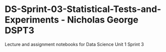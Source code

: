 # DS-Sprint-03-Statistical-Tests-and-Experiments - Nicholas George DSPT3
Lecture and assignment notebooks for Data Science Unit 1 Sprint 3

